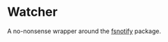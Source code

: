 # Watcher

A no-nonsense wrapper around the [fsnotify](https://pkg.go.dev/github.com/fsnotify/fsnotify) package.
